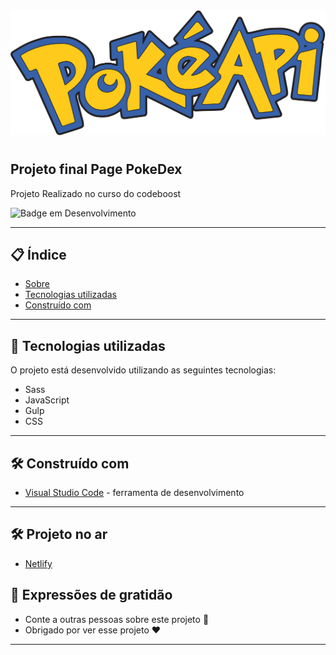 <img src="https://raw.githubusercontent.com/PokeAPI/media/master/logo/pokeapi.svg?sanitize=true" height="200" width="100%">


#  
 
## Projeto final Page PokeDex

Projeto Realizado no curso do codeboost

![Badge em Desenvolvimento](https://img.shields.io/static/v1?label=STATUS&message=PROJETO%20FINALIZADO&color=GREEN&style=for-the-badge)
 
--- 

## 📋 Índice

- [Sobre](#projeto-final-banco-de-dados)
- [Tecnologias utilizadas](#-tecnologias-utilizadas)
- [Construído com](#%EF%B8%8F-construído-com)

--- 

## 🚀 Tecnologias utilizadas

O projeto está desenvolvido utilizando as seguintes tecnologias:

- Sass
- JavaScript
- Gulp
- CSS

--- 

## 🛠️ Construído com

* [Visual Studio Code](https://code.visualstudio.com/) - ferramenta de desenvolvimento

--- 


## 🛠️ Projeto no ar
 
* [Netlify](https://pokedex-project2.netlify.app/)
 
## 🎁 Expressões de gratidão

* Conte a outras pessoas sobre este projeto 📢
* Obrigado por ver esse projeto ❤️


--- 